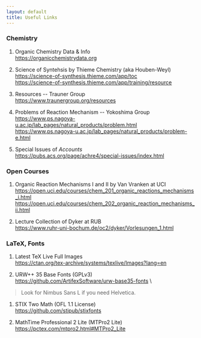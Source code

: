 ```yaml
---
layout: default
title: Useful Links
---
```

### Chemistry

1. Organic Chemistry Data & Info \
https://organicchemistrydata.org

1. Science of Syntehsis by Thieme Chemistry (aka Houben-Weyl) \
https://science-of-synthesis.thieme.com/app/toc \
https://science-of-synthesis.thieme.com/app/training/resource

1. Resources -- Trauner Group \
https://www.traunergroup.org/resources

1. Problems of Reaction Mechanism -- Yokoshima Group\
https://www.ps.nagoya-u.ac.jp/lab_pages/natural_products/problem.html \
https://www.ps.nagoya-u.ac.jp/lab_pages/natural_products/problem-e.html

1. Special Issues of *Accounts* \
https://pubs.acs.org/page/achre4/special-issues/index.html

### Open Courses

1. Organic Reaction Mechanisms I and II by Van Vranken at UCI \
https://open.uci.edu/courses/chem_201_organic_reactions_mechanisms_i.html \
https://open.uci.edu/courses/chem_202_organic_reaction_mechanisms_ii.html

1. Lecture Collection of Dyker at RUB \
https://www.ruhr-uni-bochum.de/oc2/dyker/Vorlesungen_1.html

### LaTeX, Fonts

1. Latest TeX Live Full Images \
https://ctan.org/tex-archive/systems/texlive/Images?lang=en

1. URW++ 35 Base Fonts (GPLv3)\
https://github.com/ArtifexSoftware/urw-base35-fonts \
> Look for Nimbus Sans L if you need Helvetica.

1. STIX Two Math (OFL 1.1 License)\
https://github.com/stipub/stixfonts

1. MathTime Professional 2 Lite (MTPro2 Lite) \
https://pctex.com/mtpro2.html#MTPro2_Lite
